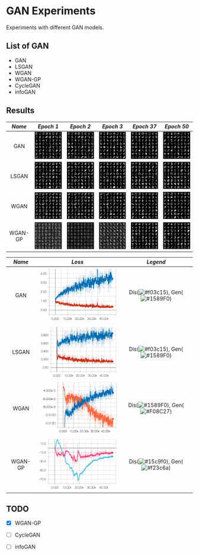 # GAN Experiments

Experiments with different GAN models.

## List of GAN
- GAN
- LSGAN
- WGAN
- WGAN-GP
- CycleGAN
- infoGAN

## Results

*Name* | *Epoch 1* | *Epoch 2* | *Epoch 3* | *Epoch 37* | *Epoch 50*
:---: | :---: | :---: | :---: | :---: | :---: |
GAN | <img src = 'figures/GAN/gan_0.png'> | <img src = 'figures/GAN/gan_1.png'>| <img src = 'figures/GAN/gan_2.png'>| <img src = 'figures/GAN/gan_36.png'> | <img src = 'figures/GAN/gan_49.png'>
LSGAN | <img src = 'figures/LSGAN/lsgan_1.png'> | <img src = 'figures/LSGAN/lsgan_2.png'>| <img src = 'figures/LSGAN/lsgan_3.png'>| <img src = 'figures/LSGAN/lsgan_36.png'> | <img src = 'figures/LSGAN/lsgan_49.png'>
WGAN | <img src = 'figures/WGAN/wgan_0.png'> | <img src = 'figures/WGAN/wgan_1.png'>| <img src = 'figures/WGAN/wgan_3.png'>| <img src = 'figures/WGAN/wgan_37.png'> | <img src = 'figures/WGAN/wgan_50.png'>
WGAN-GP | <img src = 'figures/WGAN-GP/wgan-gp4.png'> | <img src = 'figures/WGAN-GP/wgan-gp-5.png'>| <img src = 'figures/WGAN-GP/wgan-gp-8.png'>| <img src = 'figures/WGAN-GP/wgan-gp-39.png'> | <img src = 'figures/WGAN-GP/wgan-gp-50.png'>

*Name* | *Loss* | *Legend*
:---: | :---: | :---: |
GAN | <img src = 'figures/GAN/gan_loss.png'> | Dis(![#f03c15](https://placehold.it/15/f03c15/000000?text=+)), Gen(![#1589F0](https://placehold.it/15/1589F0/000000?text=+))
LSGAN| <img src = 'figures/LSGAN/lsgan_loss.png'> | Dis(![#f03c15](https://placehold.it/15/f03c15/000000?text=+)), Gen(![#1589F0](https://placehold.it/15/1589F0/000000?text=+))
WGAN| <img src = 'figures/WGAN/wgan_loss.png'> | Dis(![#1589F0](https://placehold.it/15/1589F0/000000?text=+)), Gen(![#F08C27](https://placehold.it/15/F08C27/000000?text=+))
WGAN-GP| <img src = 'figures/WGAN-GP/wgan-gp-loss.png'> | Dis(![#15c9f0](https://placehold.it/15/15c9f0/000000?text=+)), Gen(![#f23c6a](https://placehold.it/15/f23c6a/000000?text=+))
## TODO
- [x] WGAN-GP
- [ ] CycleGAN
- [ ] infoGAN


